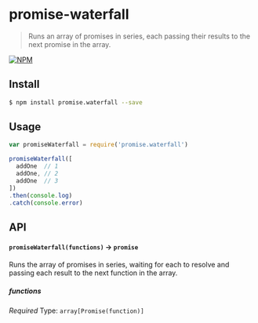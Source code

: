 # promise-waterfall
> Runs an array of promises in series, each passing their results to the next promise in the array.

[![NPM][promise-waterfall-icon]][promise-waterfall-url]

## Install

```sh
$ npm install promise.waterfall --save
```

## Usage

```js
var promiseWaterfall = require('promise.waterfall')

promiseWaterfall([
  addOne  // 1
  addOne, // 2
  addOne  // 3
])
.then(console.log)
.catch(console.error)
```

## API

#### `promiseWaterfall(functions)` -> `promise`

Runs the array of promises in series, waiting for each to resolve and passing each result to the next function in the array.

##### functions

*Required*
Type: `array[Promise(function)]`


[promise-waterfall-icon]: https://nodei.co/npm/promise.waterfall.png?downloads=true
[promise-waterfall-url]: https://npmjs.org/package/promise.waterfall
